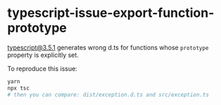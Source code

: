 # typescript-issue-export-function-prototype

typescript@3.5.1 generates wrong d.ts for functions whose `prototype` property is explicitly set.

To reproduce this issue:

```bash
yarn
npx tsc
# then you can compare: dist/exception.d.ts and src/exception.ts
```

